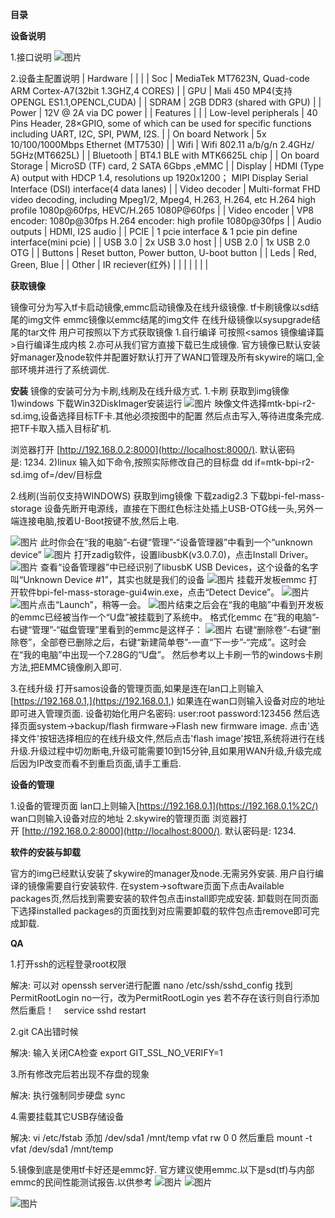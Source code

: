 **目录**

**设备说明**

1.接口说明
![图片](https://images-cdn.shimo.im/6jUXndDFoUcIoJWA/image.undefined!thumbnail)

2.设备主配置说明
| Hardware |    | 
|
| Soc | MediaTek MT7623N, Quad-code ARM Cortex-A7(32bit 1.3GHZ,4 CORES) | 
| GPU | Mali 450 MP4(支持OPENGL ES1.1,OPENCL,CUDA) | 
| SDRAM | 2GB DDR3 (shared with GPU) | 
| Power | 12V @ 2A via DC power | 
| Features |    | 
| Low-level peripherals | 40 Pins Header, 28×GPIO, some of which can be used for specific functions including UART, I2C, SPI, PWM, I2S. | 
| On board Network | 5x 10/100/1000Mbps Ethernet (MT7530) | 
| Wifi | Wifi 802.11 a/b/g/n 2.4GHz/ 5GHz(MT6625L) | 
| Bluetooth | BT4.1 BLE with MTK6625L chip | 
| On board Storage | MicroSD (TF) card, 2 SATA 6Gbps ,eMMC | 
| Display | HDMI (Type A) output with HDCP 1.4, resolutions up 1920x1200； MIPI Display Serial Interface (DSI) interface(4 data lanes) | 
| Video decoder | Multi-format FHD video decoding, including Mpeg1/2, Mpeg4, H.263, H.264, etc H.264 high profile 1080p@60fps, HEVC/H.265 1080P@60fps | 
| Video encoder | VP8 encoder: 1080p@30fps H.264 encoder: high profile 1080p@30fps | 
| Audio outputs | HDMI, I2S audio | 
| PCIE | 1 pcie interface & 1 pcie pin define interface(mini pcie) | 
| USB 3.0 | 2x USB 3.0 host | 
| USB 2.0 | 1x USB 2.0 OTG | 
| Buttons | Reset button, Power button, U-boot button | 
| Leds | Red, Green, Blue | 
| Other | IR reciever(红外) | 
|    |    | 
|    |    | 


**获取镜像**

镜像可分为写入tf卡启动镜像,emmc启动镜像及在线升级镜像.
tf卡刷镜像以sd结尾的img文件
emmc镜像以emmc结尾的img文件
在线升级镜像以sysupgrade结尾的tar文件
用户可按照以下方式获取镜像
1.自行编译
可按照<samos 镜像编译篇>自行编译生成内核
2.亦可从我们官方直接下载已生成镜像.
官方镜像已默认安装好manager及node软件并配置好默认打开了WAN口管理及所有skywire的端口,全部环境并进行了系统调优.

**安装**
镜像的安装可分为卡刷,线刷及在线升级方式.
1.卡刷
获取到img镜像
1)windows 
下载Win32DiskImager安装运行
![图片](https://images-cdn.shimo.im/BPEUOZNLr7sUotjz/image.undefined!thumbnail)
映像文件选择mtk-bpi-r2-sd.img,设备选择目标TF卡.其他必须按图中的配置
然后点击写入,等待进度条完成.把TF卡取入插入目标矿机.

浏览器打开 [http://192.168.0.2:8000](http://localhost:8000/). 默认密码是: 1234.
2)linux
输入如下命令,按照实际修改自己的目标盘
dd if=mtk-bpi-r2-sd.img of=/dev/目标盘

2.线刷(当前仅支持WINDOWS)
获取到img镜像
下载zadig2.3
下载bpi-fel-mass-storage
设备先断开电源线，直接在下图红色标注处插上USB-OTG线一头,另外一端连接电脑,按着U-Boot按键不放,然后上电.

![图片](https://images-cdn.shimo.im/AAPfq0NJx3YzV1TB/image.undefined!thumbnail)
   此时你会在“我的电脑”-右键“管理”-“设备管理器”中看到一个“unknown device”
![图片](http://bbs.elecfans.com/data/attachment/album/201705/01/130925isq4uk6mesbb9mev.jpg)
打开zadig软件，设置libusbK(v3.0.7.0)，点击Install Driver。
![图片](http://bbs.elecfans.com/data/attachment/album/201705/01/110721x6r0k9cekya0r9jy.png)
查看“设备管理器”中已经识别了libusbK USB Devices，这个设备的名字叫“Unknown Device #1”，其实也就是我们的设备
![图片](http://bbs.elecfans.com/data/attachment/album/201705/01/131521j5smf3cvavgam8ta.jpg)
挂载开发板emmc
打开软件bpi-fel-mass-storage-gui4win.exe，点击“Detect Device”。
![图片](http://bbs.elecfans.com/data/attachment/album/201705/01/110722dacajoam5h44z599.png)![图片](http://bbs.elecfans.com/data/attachment/album/201705/01/110722t02057sw5qcs55zn.png)点击“Launch”，稍等一会。
![图片](http://bbs.elecfans.com/data/attachment/album/201705/01/110723hdyohagmz6a9ldgu.png)结束之后会在“我的电脑”中看到开发板的emmc已经被当作一个“U盘”被挂载到了系统中。
格式化emmc
在“我的电脑”-右键“管理”-“磁盘管理”里看到的emmc是这样子：
![图片](http://bbs.elecfans.com/data/attachment/album/201705/01/110720elfgcdovdowodlog.jpg)
右键“删除卷”-右键“删除卷”，全部卷已删除之后，右键“新建简单卷”-一直“下一步”-“完成”。这时会在“我的电脑”中出现一个7.28G的“U盘”。
然后参考以上卡刷一节的windows卡刷方法,把EMMC镜像刷入即可.

3.在线升级
打开samos设备的管理页面,如果是连在lan口上则输入[https://192.168.0.1,](https://192.168.0.1,)
如果连在wan口则输入设备对应的地址即可进入管理页面.
设备初始化用户名密码:
user:root
password:123456
然后选择页面system->backup/flash firmware->Flash new firmware image.
点击'选择文件'按钮选择相应的在线升级文件,然后点击'flash image'按钮,系统将进行在线升级.升级过程中切勿断电,升级可能需要10到15分钟,且如果用WAN升级,升级完成后因为IP改变而看不到重启页面,请手工重启.

**设备的管理**

1.设备的管理页面
lan口上则输入[https://192.168.0.1](https://192.168.0.1%2C/)
wan口则输入设备对应的地址
2.skywire的管理页面
浏览器打开 [http://192.168.0.2:8000](http://localhost:8000/). 默认密码是: 1234.

**软件的安装与卸载**

官方的img已经默认安装了skywire的manager及node.无需另外安装.
用户自行编译的镜像需要自行安装软件.
在system->software页面下点击Available packages页,然后找到需要安装的软件包点击install即完成安装.
卸载则在同页面下选择installed packages的页面找到对应需要卸载的软件包点击remove即可完成卸载.

**QA**

1.打开ssh的远程登录root权限

解决:
可以对 openssh server进行配置
nano /etc/ssh/sshd_config
找到PermitRootLogin no一行，改为PermitRootLogin yes
若不存在该行则自行添加
然后重启！   
service sshd restart

2.git CA出错时候

解决:
输入关闭CA检查
export GIT_SSL_NO_VERIFY=1

3.所有修改完后若出现不存盘的现象

解决:
执行强制同步硬盘
sync

4.需要挂载其它USB存储设备

解决:
vi /etc/fstab
添加
/dev/sda1 /mnt/temp vfat rw 0 0
然后重启
mount -t vfat /dev/sda1 /mnt/temp

5.镜像到底是使用tf卡好还是emmc好.
官方建议使用emmc.以下是sd(tf)与内部emmc的民间性能测试报告.以供参考
![图片](http://c.51hei.com/d/forum/201609/08/192719xcapctgtv12tl2ko.png)
![图片](http://c.51hei.com/d/forum/201609/08/192719xy48zxnzme3d43xy.png)

![图片](http://c.51hei.com/d/forum/201609/08/192720obci0hq030c3gq3d.png)


